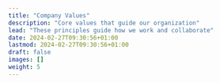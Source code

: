 ```yaml
---
title: "Company Values"
description: "Core values that guide our organization"
lead: "These principles guide how we work and collaborate"
date: 2024-02-27T09:30:56+01:00
lastmod: 2024-02-27T09:30:56+01:00
draft: false
images: []
weight: 5
---
```

